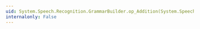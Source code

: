 ```yaml
---
uid: System.Speech.Recognition.GrammarBuilder.op_Addition(System.Speech.Recognition.GrammarBuilder,System.Speech.Recognition.GrammarBuilder)
internalonly: False
---
```

